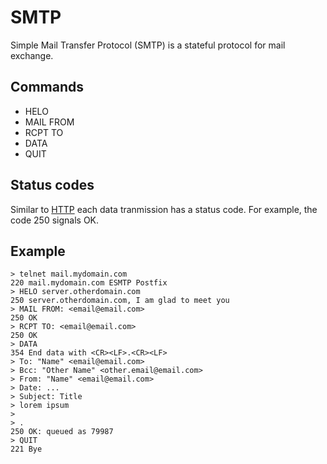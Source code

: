 # SMTP

Simple Mail Transfer Protocol (SMTP) is a stateful protocol for mail exchange.

## Commands

- HELO
- MAIL FROM
- RCPT TO
- DATA
- QUIT

## Status codes

Similar to [HTTP](http) each data tranmission has a status code. For example, the code 250 signals OK.

## Example

```
> telnet mail.mydomain.com
220 mail.mydomain.com ESMTP Postfix
> HELO server.otherdomain.com 
250 server.otherdomain.com, I am glad to meet you
> MAIL FROM: <email@email.com>
250 OK
> RCPT TO: <email@email.com>
250 OK
> DATA
354 End data with <CR><LF>.<CR><LF>
> To: "Name" <email@email.com>
> Bcc: "Other Name" <other.email@email.com>
> From: "Name" <email@email.com>
> Date: ...
> Subject: Title
> lorem ipsum
> 
> .
250 OK: queued as 79987
> QUIT
221 Bye
```
